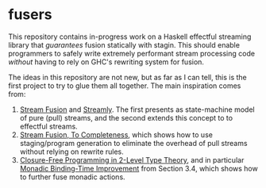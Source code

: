 # fusers

This repository contains in-progress work on a Haskell effectful streaming library that *guarantees* fusion
statically with stagin. This should enable programmers to safely write extremely performant stream processing code *without* having to rely on GHC's rewriting system for fusion.

The ideas in this repository are not new, but as far as I can tell, this is the first project to try to glue them all together. The main inspiration comes from:

1. [Stream Fusion](https://www.cs.tufts.edu/~nr/cs257/archive/duncan-coutts/stream-fusion.pdf) and [Streamly](https://hackage.haskell.org/package/streamly-core). The first presents as state-machine model of pure (pull) streams, and the second extends this concept to to effectful streams.
2. [Stream Fusion, To Completeness](https://arxiv.org/abs/1612.06668), which shows how to use staging/program generation to eliminate the overhead of pull streams without relying on rewrite rules.
3. [Closure-Free Programming in 2-Level Type Theory](https://andraskovacs.github.io/pdfs/2ltt_icfp24.pdf), and in particular [Monadic Binding-Time Improvement](https://github.com/AndrasKovacs/staged/blob/main/icfp24paper/supplement/haskell-cftt/CFTT/Improve.hs) from Section 3.4, which shows how to further fuse monadic actions.
